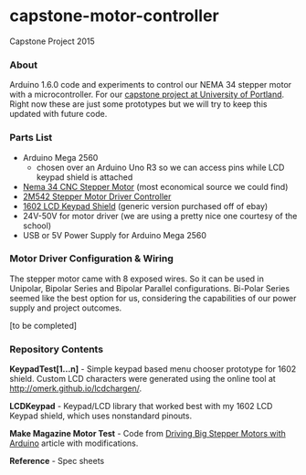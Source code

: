 # capstone-motor-controller
Capstone Project 2015

### About

Arduino 1.6.0 code and experiments to control our NEMA 34 stepper motor with a microcontroller. For our [capstone project at University of Portland](https://engineering.projects.up.edu/ceramicknee/). Right now these are just some prototypes but we will try to keep this updated with future code.

### Parts List

- Arduino Mega 2560
  - chosen over an Arduino Uno R3 so we can access pins while LCD keypad shield is attached
- [Nema 34 CNC Stepper Motor](http://www.omc-stepperonline.com/nema-34-cnc-stepper-motor-5nm708ozin-30a-34hs383008s-p-32.html) (most economical source we could find)
- [2M542 Stepper Motor Driver Controller](http://www.sainsmart.com/cnc-2m542-stepper-motor-driver-controller-4-5a-support-nema17-23-34.html)
- [1602 LCD Keypad Shield](http://www.sainsmart.com/sainsmart-1602-lcd-keypad-shield-for-arduino-duemilanove-uno-mega2560-mega1280.html) (generic version purchased off of ebay)
- 24V-50V for motor driver (we are using a pretty nice one courtesy of the school)
- USB or 5V Power Supply for Arduino Mega 2560

### Motor Driver Configuration & Wiring

The stepper motor came with 8 exposed wires. So it can be used in Unipolar, Bipolar Series and Bipolar Parallel configurations. Bi-Polar Series seemed like the best option for us, considering the capabilities of our power supply and project outcomes.

[to be completed]

### Repository Contents

**KeypadTest[1...n]** - Simple keypad based menu chooser prototype for 1602 shield. Custom LCD characters were generated using the online tool at http://omerk.github.io/lcdchargen/.

**LCDKeypad** - Keypad/LCD library that worked best with my 1602 LCD Keypad shield, which uses nonstandard pinouts.

**Make Magazine Motor Test** - Code from [Driving Big Stepper Motors with Arduino](http://makezine.com/video/driving-big-stepper-motors-with-arduino/) article with modifications.

**Reference** - Spec sheets

